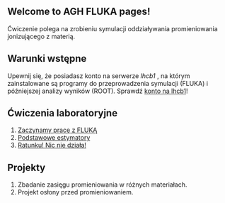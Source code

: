## Welcome to AGH FLUKA pages!

Ćwiczenie polega na zrobieniu symulacji oddziaływania promieniowania jonizującego z materią.
## Warunki wstępne 
Upewnij się, że posiadasz konto na serwerze *lhcb1* , na którym zainstalowane są programy do przeprowadzenia symulacji (FLUKA) i późniejszej analizy wyników (ROOT). Sprawdź [konto na lhcb1](lhcb1.md)!

## Ćwiczenia laboratoryjne
1. [Zaczynamy pracę z FLUKĄ](start.md)
2. [Podstawowe estymatory](Estymatory.md)
3. [Ratunku! Nic nie działa!](Ratunek.md)

## Projekty
1. Zbadanie zasięgu promieniowania w różnych materiałach.
2. Projekt osłony przed promieniowaniem.


